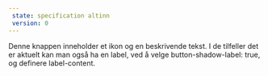 ```yaml
---
 state: specification altinn
 version: 0
---
```


Denne knappen inneholder et ikon og en beskrivende tekst. I de tilfeller det er aktuelt kan man også ha en label, ved å velge button-shadow-label: true, og definere label-content.
